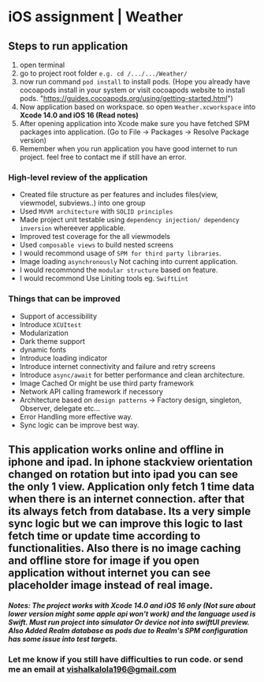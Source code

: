 # iOS assignment | Weather

## Steps to run application
1. open terminal
2. go to project root folder `e.g. cd /.../.../Weather/`
3. now run command `pod install` to install pods. (Hope you already have cocoapods install in your system or visit cocoapods website to install pods. "https://guides.cocoapods.org/using/getting-started.html")
4. Now application based on workspace. so open `Weather.xcworkspace` into **Xcode 14.0 and iOS 16 (Read notes)**
5. After opening application into Xcode make sure you have fetched SPM packages into application. (Go to  File -> Packages -> Resolve Package version)
6. Remember when you run application you have good internet to run project. feel free to contact me if still have an error.

### **High-level review of the application**
- Created file structure as per features and includes files(view, viewmodel, subviews..) into one group
- Used `MVVM architecture` with `SOLID principles`
- Made project unit testable using `dependency injection/ dependency inversion` whereever applicable.
- Improved test coverage for the all viewmodels
- Used `composable views` to build nested screens
- I would recommond usage of `SPM for third party libraries`.
- Image loading `asynchronously` Not caching into current application.
- I would recommond the `modular structure` based on feature.
- I would recommond Use Liniting tools eg. `SwiftLint`

### **Things that can be improved**
- Support of accessibility
- Introduce `XCUItest`
- Modularization
- Dark theme support
- dynamic fonts
- Introduce loading indicator
- Introduce internet connectivity and failure and retry screens
- Introduce `async/await` for better performance and clean architecture.
- Image Cached Or might be use third party framework
- Network API calling framework if necessory
- Architecture based on `design patterns` -> Factory design, singleton, Observer, delegate etc...
- Error Handling more effective way.
- Sync logic can be improve best way.

## **This application works online and offline in iphone and ipad. In iphone stackview orientation changed on rotation but into ipad you can see the only 1 view. Application only fetch 1 time data when there is an internet connection. after that its always fetch from database. Its a very simple sync logic but we can improve this logic to last fetch time or update time according to functionalities. Also there is no image caching and offline store for image if you open application without internet you can see placeholder image instead of real image.**

##### **Notes: The project works with Xcode 14.0 and iOS 16 only (Not sure about lower version might some apple api won't work) and the language used is Swift. Must run project into simulator Or device not into swiftUI preview. Also Added Realm database as pods due to Realm's SPM configuration has some issue into test targets.**

### **Let me know if you still have difficulties to run code. or send me an email at vishalkalola196@gmail.com**
